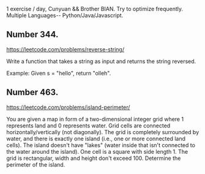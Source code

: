 1 exercise / day, Cunyuan && Brother BIAN. Try to optimize frequently. Multiple Languages-- Python/Java/Javascript.

## Number 344.  
https://leetcode.com/problems/reverse-string/

Write a function that takes a string as input and returns the string reversed.

Example: Given s = "hello", return "olleh".

## Number 463.

https://leetcode.com/problems/island-perimeter/

You are given a map in form of a two-dimensional integer grid where 1 represents land and 0 represents water. Grid cells are connected horizontally/vertically (not diagonally). The grid is completely surrounded by water, and there is exactly one island (i.e., one or more connected land cells). The island doesn't have "lakes" (water inside that isn't connected to the water around the island). One cell is a square with side length 1. The grid is rectangular, width and height don't exceed 100. Determine the perimeter of the island.
